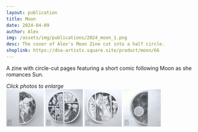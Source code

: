 ```yaml
---
layout: publication
title: Moon
date: 2024-04-09
author: Alex
img: /assets/img/publications/2024_moon_1.png
desc: The cover of Alex's Moon Zine cut into a half circle.
shoplink: https://dna-artists.square.site/product/moon/66
---
```


A zine with circle-cut pages featuring a short comic following Moon as she romances Sun.

*Click photos to enlarge*  
<a href="/assets/img/publications/2024_moon_1.png"><img src="/assets/img/publications/2024_moon_1.png" alt="A photo of the front cover of Moon." width="100"></a>
<a href="/assets/img/publications/2024_moon_2.png"><img src="/assets/img/publications/2024_Moon_2.png" alt="A photo of an inside spread." width="100"></a>
<a href="/assets/img/publications/2024_moon_3.png"><img src="/assets/img/publications/2024_moon_3.png" alt="A photo of an inside spread." width="100" ></a>
<a href="/assets/img/publications/2024_moon_4.png"><img src="/assets/img/publications/2024_Moon_4.png" alt="A photo of the back cover of Moon." width="100" ></a>
